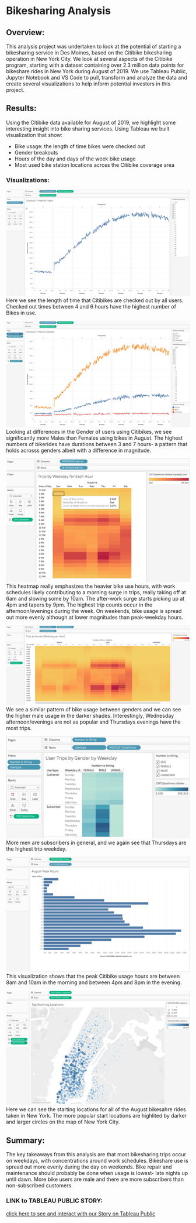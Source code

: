 # Bikesharing Analysis

## Overview: 
This analysis project was undertaken to look at the potential of starting a bikesharing service in Des Moines, based on the Citibike bikesharing operation in New York City. We look at several aspects of the Citibike program, starting with a dataset containing over 2.3 million data points for bikeshare rides in New York during August of 2019. We use Tableau Public, Jupyter Notebook and VS Code to pull, transform and analyze the data and create several visualizations to help inform potential investors in this project.


## Results: 
Using the Citibike data available for August of 2019, we highlight some interesting insight into bike sharing services. Using Tableau we built visualization that show: 
* Bike usage: the length of time bikes were checked out
* Gender breakouts
* Hours of the day and days of the week bike usage 
* Most used bike station locations across the Citibike coverage area

### Visualizations: 
![Checkout_Times_Users](./additional_resources/Checkout_Times_Users.png) 
Here we see the length of time that Citibikes are checked out by all users. Checked out times between 4 and 6 hours have the highest number of Bikes in use.


![Checkout_Times_Gender](./additional_resources/Checkout_Times_Gender.png) 
Looking at differences in the Gender of users using Citibikes, we see significantly more Males than Females using bikes in August. The highest numbers of bikerides have durations between 3 and 7 hours- a pattern that holds acrosss genders albeit with a difference in magnitude.  


![Trips_Weekday_EachHour](./additional_resources/Trips_Weekday_EachHour.png) 
This heatmap really emphasizes the heavier bike use hours, with work schedules likely contributing to a morning surge in trips, really taking off at 6am and slowing some by 10am. The after-work surge starts picking up at 4pm and tapers by 9pm. The highest trip counts occur in the afternoon/evenings during the week. On weekends, bike usage is spread out more evenly although at lower magnitudes than peak-weekday hours.


![Trips_byGender](./additional_resources/Trips_byGender.png) 
We see a similar pattern of bike usage between genders and we can see the higher male usage in the darker shades. Interestingly, Wednesday afternoon/evenings are not as popular and Thursdays evenings have the most trips.


![UserTrips_Gender_Weekday](./additional_resources/UserTrips_Gender_Weekday.png) 
More men are subscribers in general, and we again see that Thursdays are the highest trip weekday.


![August_Peak_Hours](./additional_resources/August_Peak_Hours.png) 
This visualization shows that the peak Citibike usage hours are between 8am and 10am in the morning and between 4pm and 8pm in the evening. 



![Top_Starting_Locations](./additional_resources/Top_Starting_Locations.png) 
Here we can see the starting locations for all of the August bikesahre rides taken in New York. The more popular start locations are highlited by darker and larger circles on the map of New York City. 

## Summary: 
The key takeaways from this analysis are that most bikesharing trips occur on weekdays, with concentrations around work schedules. Bikeshare use is spread out more evenly during the day on weekends.  Bike repair and maintenance should probably be done when usage is lowest- late nights up until dawn. More bike users are male and there are more subscribers than non-subscribed customers.

### LINK to TABLEAU PUBLIC STORY:
[click here to see and interact with our Story on Tableau Public](https://public.tableau.com/profile/alex.arellano7163#!/vizhome/NYCCitibikeAnalysisChallenge14/NYCCitibikeanalysis)